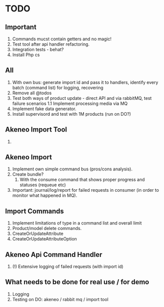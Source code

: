 # TODO

## Important
1. Commands mucst contain getters and no magic!
1. Test tool after api handler refactoring.
1. Integration tests - behat?
1. Install Php cs

## All
1. With own bus: generate import id and pass it to handlers, identify every batch (command list) for logging, recovering
1. Remove all @todos
1. Test both ways of product update - direct API and via rabbitMQ, test failure scenarios
    1.1 Implement processing media via MQ
1. Implement fake data generator.
1. Install supervisord and test with 1M products (run on DO?)

## Akeneo Import Tool

1.

## Akeneo Import
1. Implement own simple command bus (pros/cons analysis).
1. Create bundle?
    1. With the consume command that shows proper progress and statuses (requeue etc)
1. Important: journal/log/report for failed requests in consumer (in order to monitor what happened in MQ).


## Import Commands

1. Implement limitations of type in a command list and overall limit
1. Product/model delete commands.
1. CreateOrUpdateAttribute
1. CreateOrUpdateAttributeOption


## Akeneo Api Command Handler

1. (!) Extensive logging of failed requests (with import id)


## What needs to be done for real use / for demo

1. Logging
2. Testing on DO: akeneo / rabbit mq / import tool  
